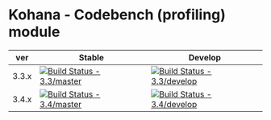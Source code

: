 # Kohana - Codebench (profiling) module

| ver   | Stable                                                                                                                                 | Develop                                                                                                                                  |
|-------|----------------------------------------------------------------------------------------------------------------------------------------|------------------------------------------------------------------------------------------------------------------------------------------|
| 3.3.x | [![Build Status - 3.3/master](https://travis-ci.org/kohana/codebench.svg?branch=3.3%2Fmaster)](https://travis-ci.org/kohana/codebench) | [![Build Status - 3.3/develop](https://travis-ci.org/kohana/codebench.svg?branch=3.3%2Fdevelop)](https://travis-ci.org/kohana/codebench) |
| 3.4.x | [![Build Status - 3.4/master](https://travis-ci.org/kohana/codebench.svg?branch=3.4%2Fmaster)](https://travis-ci.org/kohana/codebench) | [![Build Status - 3.4/develop](https://travis-ci.org/kohana/codebench.svg?branch=3.4%2Fdevelop)](https://travis-ci.org/kohana/codebench) |
